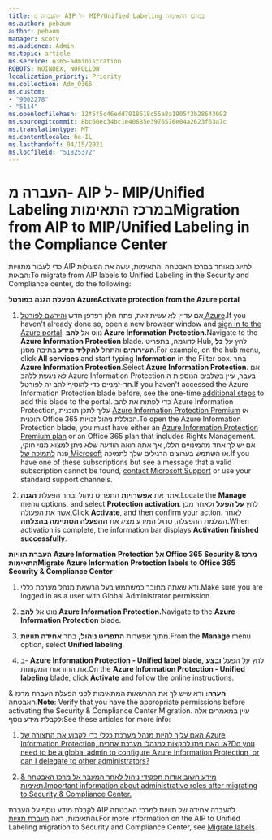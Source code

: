 ```yaml
---
title: העברה מ- AIP ל- MIP/Unified Labeling במרכז התאימות
ms.author: pebaum
author: pebaum
manager: scotv
ms.audience: Admin
ms.topic: article
ms.service: o365-administration
ROBOTS: NOINDEX, NOFOLLOW
localization_priority: Priority
ms.collection: Adm_O365
ms.custom:
- "9002278"
- "5114"
ms.openlocfilehash: 12f5f5c46edd7918618c55a8a1905f3b28643092
ms.sourcegitcommit: 8bc60ec34bc1e40685e3976576e04a2623f63a7c
ms.translationtype: MT
ms.contentlocale: he-IL
ms.lasthandoff: 04/15/2021
ms.locfileid: "51825372"
---
```

# <a name="migration-from-aip-to-mipunified-labeling-in-the-compliance-center"></a><span data-ttu-id="544f4-102">העברה מ- AIP ל- MIP/Unified Labeling במרכז התאימות</span><span class="sxs-lookup"><span data-stu-id="544f4-102">Migration from AIP to MIP/Unified Labeling in the Compliance Center</span></span>

<span data-ttu-id="544f4-103">כדי לעבור מתוויות AIP לתיוג מאוחד במרכז האבטחה והתאימות, עשה את הפעולות הבאות:</span><span class="sxs-lookup"><span data-stu-id="544f4-103">To migrate from AIP labels to Unified Labeling in the Security and Compliance center, do the following:</span></span>

<span data-ttu-id="544f4-104">**הפעלת הגנה בפורטל Azure**</span><span class="sxs-lookup"><span data-stu-id="544f4-104">**Activate protection from the Azure portal**</span></span>

1. <span data-ttu-id="544f4-105">אם עדיין לא עשית זאת, פתח חלון דפדפן חדש [והירשם לפורטל Azure](https://docs.microsoft.com/azure/information-protection/deploy-use/configure-policy#signing-in-to-the-azure-portal).</span><span class="sxs-lookup"><span data-stu-id="544f4-105">If you haven't already done so, open a new browser window and [sign in to the Azure portal](https://docs.microsoft.com/azure/information-protection/deploy-use/configure-policy#signing-in-to-the-azure-portal).</span></span> <span data-ttu-id="544f4-106">נווט אל **להב Azure Information Protection.**</span><span class="sxs-lookup"><span data-stu-id="544f4-106">Navigate to the **Azure Information Protection** blade.</span></span> <span data-ttu-id="544f4-107">לדוגמה, בתפריט Hub, לחץ על **כל השירותים** והתחל **להקליד מידע** בתיבה מסנן.</span><span class="sxs-lookup"><span data-stu-id="544f4-107">For example, on the hub menu, click **All services** and start typing **Information** in the Filter box.</span></span> <span data-ttu-id="544f4-108">בחר **Azure Information Protection**.</span><span class="sxs-lookup"><span data-stu-id="544f4-108">Select **Azure Information Protection**.</span></span> <span data-ttu-id="544f4-109">אם לא ניגשת ללהב Azure Information Protection בעבר, [](https://docs.microsoft.com/azure/information-protection/deploy-use/configure-policy#to-access-the-azure-information-protection-blade-for-the-first-time) עיין בשלבים הנוספות ה חד-זמניים כדי להוסיף להב זה לפורטל.</span><span class="sxs-lookup"><span data-stu-id="544f4-109">If you haven't accessed the Azure Information Protection blade before, see the one-time [additional steps](https://docs.microsoft.com/azure/information-protection/deploy-use/configure-policy#to-access-the-azure-information-protection-blade-for-the-first-time) to add this blade to the portal.</span></span> <span data-ttu-id="544f4-110">כדי לפתוח את להב Azure Information Protection, עליך לתכן תוכנית [Azure Information Protection Premium](https://www.microsoft.com/cloud-platform/azure-information-protection-pricing) או תוכנית Office 365 הכוללת ניהול זכויות.</span><span class="sxs-lookup"><span data-stu-id="544f4-110">To open the Azure Information Protection blade, you must have either an [Azure Information Protection Premium plan](https://www.microsoft.com/cloud-platform/azure-information-protection-pricing) or an Office 365 plan that includes Rights Management.</span></span> <span data-ttu-id="544f4-111">אם יש לך אחד מהמינויים הללו, אך אתה רואה הודעה שלא ניתן למצוא מנוי חוקי, פנה [לתמיכה של Microsoft](https://docs.microsoft.com/azure/information-protection/get-started/information-support#to-contact-microsoft-support) או השתמש בערוצים הרגילים שלך לתמיכה.</span><span class="sxs-lookup"><span data-stu-id="544f4-111">If you have one of these subscriptions but see a message that a valid subscription cannot be found, [contact Microsoft Support](https://docs.microsoft.com/azure/information-protection/get-started/information-support#to-contact-microsoft-support) or use your standard support channels.</span></span>

2. <span data-ttu-id="544f4-112">אתר את **אפשרויות** התפריט ניהול ובחר הפעלת **הגנה**.</span><span class="sxs-lookup"><span data-stu-id="544f4-112">Locate the **Manage** menu options, and select **Protection activation**.</span></span> <span data-ttu-id="544f4-113">לחץ **על הפעל** ולאחר מכן אשר את הפעולה.</span><span class="sxs-lookup"><span data-stu-id="544f4-113">Click **Activate**, and then confirm your action.</span></span> <span data-ttu-id="544f4-114">לאחר השלמת ההפעלה, סרגל המידע מציג את **ההפעלה הסתיימה בהצלחה.**</span><span class="sxs-lookup"><span data-stu-id="544f4-114">When activation is complete, the information bar displays **Activation finished successfully**.</span></span>

<span data-ttu-id="544f4-115">**העברת תוויות Azure Information Protection אל Office 365 Security & מרכז התאימות**</span><span class="sxs-lookup"><span data-stu-id="544f4-115">**Migrate Azure Information Protection labels to Office 365 Security & Compliance Center**</span></span>

1. <span data-ttu-id="544f4-116">ודא שאתה מחובר כמשתמש בעל הרשאת מנהל מערכת כללי.</span><span class="sxs-lookup"><span data-stu-id="544f4-116">Make sure you are logged in as a user with Global Administrator permission.</span></span>

2. <span data-ttu-id="544f4-117">נווט אל **להב Azure Information Protection.**</span><span class="sxs-lookup"><span data-stu-id="544f4-117">Navigate to the **Azure Information Protection** blade.</span></span>

3. <span data-ttu-id="544f4-118">מתוך אפשרות **התפריט ניהול,** בחר **אחידה תוויות**.</span><span class="sxs-lookup"><span data-stu-id="544f4-118">From the **Manage** menu option, select **Unified labeling**.</span></span>

4. <span data-ttu-id="544f4-119">ב- **Azure Information Protection - Unified label blade,** לחץ על הפעל **ובצע** את ההוראות המקוונות.</span><span class="sxs-lookup"><span data-stu-id="544f4-119">On the **Azure Information Protection - Unified labeling** blade, click **Activate** and follow the online instructions.</span></span>

<span data-ttu-id="544f4-120">**הערה:** ודא שיש לך את ההרשאות המתאימות לפני הפעלת העברת מרכז & האבטחה.</span><span class="sxs-lookup"><span data-stu-id="544f4-120">**Note**: Verify that you have the appropriate permissions before activating the Security & Compliance Center Migration.</span></span> <span data-ttu-id="544f4-121">עיין במאמרים אלה לקבלת מידע נוסף:</span><span class="sxs-lookup"><span data-stu-id="544f4-121">See these articles for more info:</span></span>

1. [<span data-ttu-id="544f4-122">האם עליך להיות מנהל מערכת כללי כדי לקבוע את התצורה של Azure Information Protection, או האם ניתן להקצות למנהלי מערכת אחרים?</span><span class="sxs-lookup"><span data-stu-id="544f4-122">Do you need to be a global admin to configure Azure Information Protection, or can I delegate to other administrators?</span></span>](https://docs.microsoft.com/azure/information-protection/faqs#do-you-need-to-be-a-global-admin-to-configure-azure-information-protection-or-can-i-delegate-to-other-administrators)

2. [<span data-ttu-id="544f4-123">מידע חשוב אודות תפקידי ניהול לאחר המעבר אל מרכז האבטחה & תאימות.</span><span class="sxs-lookup"><span data-stu-id="544f4-123">Important information about administrative roles after migrating to Security & Compliance Center.</span></span>](https://docs.microsoft.com/azure/information-protection/configure-policy-migrate-labels#important-information-about-administrative-roles)

<span data-ttu-id="544f4-124">לקבלת מידע נוסף על העברת AIP להעברה אחידה של תוויות למרכז האבטחה והתאימות, ראה [העברת תוויות](https://docs.microsoft.com/azure/information-protection/configure-policy-migrate-labels).</span><span class="sxs-lookup"><span data-stu-id="544f4-124">For more information on the AIP to Unified Labeling migration to Security and Compliance Center, see [Migrate labels](https://docs.microsoft.com/azure/information-protection/configure-policy-migrate-labels).</span></span>
